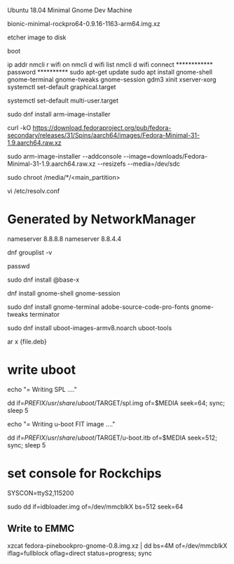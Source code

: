 
Ubuntu 18.04 Minimal Gnome Dev Machine


bionic-minimal-rockpro64-0.9.16-1163-arm64.img.xz

etcher image to disk

boot


ip addr
nmcli r wifi on
nmcli d wifi list
nmcli d wifi connect ************ password **********
sudo apt-get update
sudo apt install gnome-shell gnome-terminal gnome-tweaks gnome-session gdm3 xinit xserver-xorg
systemctl set-default graphical.target



systemctl set-default multi-user.target




sudo dnf install arm-image-installer

curl -kO https://download.fedoraproject.org/pub/fedora-secondary/releases/31/Spins/aarch64/images/Fedora-Minimal-31-1.9.aarch64.raw.xz

sudo arm-image-installer --addconsole --image=downloads/Fedora-Minimal-31-1.9.aarch64.raw.xz --resizefs --media=/dev/sdc

sudo chroot /media/*/<main_partition>

vi /etc/resolv.conf

# Generated by NetworkManager
nameserver 8.8.8.8
nameserver 8.8.4.4


dnf grouplist -v

passwd

sudo dnf install @base-x

dnf install gnome-shell gnome-session

sudo dnf install gnome-terminal adobe-source-code-pro-fonts gnome-tweaks terminator


sudo dnf install uboot-images-armv8.noarch uboot-tools


ar x {file.deb}

# write uboot

echo "= Writing SPL ...."

dd if=$PREFIX/usr/share/uboot/$TARGET/spl.img of=$MEDIA seek=64; sync; sleep 5

echo "= Writing u-boot FIT image ...."

dd if=$PREFIX/usr/share/uboot/$TARGET/u-boot.itb of=$MEDIA seek=512; sync; sleep 5

# set console for Rockchips

SYSCON=ttyS2,115200


sudo dd if=idbloader.img of=/dev/mmcblkX bs=512 seek=64

## Write to EMMC

xzcat fedora-pinebookpro-gnome-0.8.img.xz | dd bs=4M of=/dev/mmcblkX iflag=fullblock oflag=direct status=progress; sync

